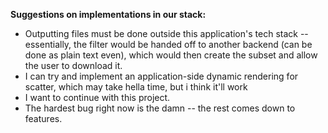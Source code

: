 **Suggestions on implementations in our stack:**
- Outputting files must be done outside this application's tech stack -- essentially, the filter would be handed off to another backend (can be done as plain text even), which would then create the subset and allow the user to download it.
- I can try and implement an application-side dynamic rendering for scatter, which may take hella time, but i think it'll work
- I want to continue with this project.
- The hardest bug right now is the damn -- the rest comes down to features.

